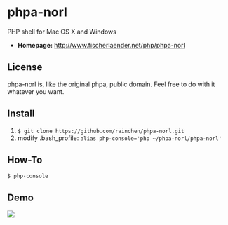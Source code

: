 # phpa-norl
PHP shell for Mac OS X and Windows

* **Homepage:** <http://www.fischerlaender.net/php/phpa-norl>

## License
phpa-norl is, like the original phpa, public domain. Feel free to do with it whatever you want.

## Install
1. `$ git clone https://github.com/rainchen/phpa-norl.git`
2. modify .bash_profile: `alias php-console='php ~/phpa-norl/phpa-norl'`

## How-To
`$ php-console`

## Demo
![](http://i.imgur.com/fb62zm9.png)
